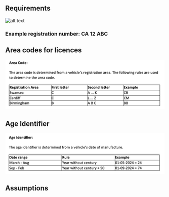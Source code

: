 ## Requirements

![alt text](documentation/image.png)

### Example registration number: CA 12 ABC 

## Area codes for licences

![alt text](documentation/image-2.png)

## Age Identifier

![alt text](documentation/image-3.png)

## Assumptions